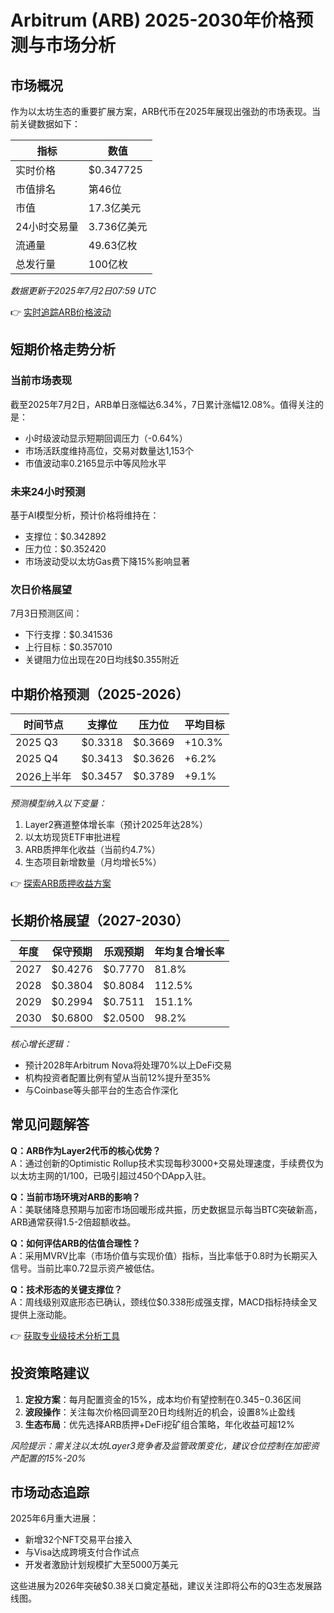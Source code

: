 # Arbitrum (ARB) 2025-2030年价格预测与市场分析

## 市场概况

作为以太坊生态的重要扩展方案，ARB代币在2025年展现出强劲的市场表现。当前关键数据如下：

| 指标 | 数值 |
|------|------|
| 实时价格 | $0.347725 |
| 市值排名 | 第46位 |
| 市值 | 17.3亿美元 |
| 24小时交易量 | 3.736亿美元 |
| 流通量 | 49.63亿枚 |
| 总发行量 | 100亿枚 |

*数据更新于2025年7月2日07:59 UTC*

👉 [实时追踪ARB价格波动](https://bit.ly/okx_welcome)

## 短期价格走势分析

### 当前市场表现
截至2025年7月2日，ARB单日涨幅达6.34%，7日累计涨幅12.08%。值得关注的是：
- 小时级波动显示短期回调压力（-0.64%）
- 市场活跃度维持高位，交易对数量达1,153个
- 市值波动率0.2165显示中等风险水平

### 未来24小时预测
基于AI模型分析，预计价格将维持在：
- 支撑位：$0.342892
- 压力位：$0.352420
- 市场波动受以太坊Gas费下降15%影响显著

### 次日价格展望
7月3日预测区间：
- 下行支撑：$0.341536
- 上行目标：$0.357010
- 关键阻力位出现在20日均线$0.355附近

## 中期价格预测（2025-2026）

| 时间节点 | 支撑位 | 压力位 | 平均目标 |
|----------|--------|--------|----------|
| 2025 Q3 | $0.3318 | $0.3669 | +10.3% |
| 2025 Q4 | $0.3413 | $0.3626 | +6.2% |
| 2026上半年 | $0.3457 | $0.3789 | +9.1% |

*预测模型纳入以下变量：*
1. Layer2赛道整体增长率（预计2025年达28%）
2. 以太坊现货ETF审批进程
3. ARB质押年化收益（当前约4.7%）
4. 生态项目新增数量（月均增长5%）

👉 [探索ARB质押收益方案](https://bit.ly/okx_welcome)

## 长期价格展望（2027-2030）

| 年度 | 保守预期 | 乐观预期 | 年均复合增长率 |
|------|----------|----------|----------------|
| 2027 | $0.4276 | $0.7770 | 81.8% |
| 2028 | $0.3804 | $0.8084 | 112.5% |
| 2029 | $0.2994 | $0.7511 | 151.1% |
| 2030 | $0.6800 | $2.0500 | 98.2% |

*核心增长逻辑：*
- 预计2028年Arbitrum Nova将处理70%以上DeFi交易
- 机构投资者配置比例有望从当前12%提升至35%
- 与Coinbase等头部平台的生态合作深化

## 常见问题解答

**Q：ARB作为Layer2代币的核心优势？**  
A：通过创新的Optimistic Rollup技术实现每秒3000+交易处理速度，手续费仅为以太坊主网的1/100，已吸引超过450个DApp入驻。

**Q：当前市场环境对ARB的影响？**  
A：美联储降息预期与加密市场回暖形成共振，历史数据显示每当BTC突破新高，ARB通常获得1.5-2倍超额收益。

**Q：如何评估ARB的估值合理性？**  
A：采用MVRV比率（市场价值与实现价值）指标，当比率低于0.8时为长期买入信号。当前比率0.72显示资产被低估。

**Q：技术形态的关键支撑位？**  
A：周线级别双底形态已确认，颈线位$0.338形成强支撑，MACD指标持续金叉提供上涨动能。

👉 [获取专业级技术分析工具](https://bit.ly/okx_welcome)

## 投资策略建议

1. **定投方案**：每月配置资金的15%，成本均价有望控制在$0.345-$0.36区间
2. **波段操作**：关注每次价格回调至20日均线附近的机会，设置8%止盈线
3. **生态布局**：优先选择ARB质押+DeFi挖矿组合策略，年化收益可超12%

*风险提示：需关注以太坊Layer3竞争者及监管政策变化，建议仓位控制在加密资产配置的15%-20%*

## 市场动态追踪

2025年6月重大进展：
- 新增32个NFT交易平台接入
- 与Visa达成跨境支付合作试点
- 开发者激励计划规模扩大至5000万美元

这些进展为2026年突破$0.38关口奠定基础，建议关注即将公布的Q3生态发展路线图。
